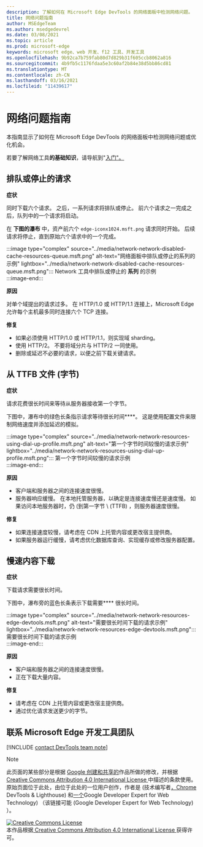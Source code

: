 ```yaml
---
description: 了解如何在 Microsoft Edge DevTools 的网络面板中检测网络问题。
title: 网络问题指南
author: MSEdgeTeam
ms.author: msedgedevrel
ms.date: 03/08/2021
ms.topic: article
ms.prod: microsoft-edge
keywords: microsoft edge、web 开发、f12 工具、开发工具
ms.openlocfilehash: 9b92ca7b759fab80d7d829b31f605ccb8062a816
ms.sourcegitcommit: 4b9fb5c1176fdaa5e3c60af2b84e38d5bb86cd81
ms.translationtype: MT
ms.contentlocale: zh-CN
ms.lasthandoff: 03/16/2021
ms.locfileid: "11439617"
---
```

<!-- Copyright Kayce Basques and Jonathan Garbee

   Licensed under the Apache License, Version 2.0 (the "License");
   you may not use this file except in compliance with the License.
   You may obtain a copy of the License at

       https://www.apache.org/licenses/LICENSE-2.0

   Unless required by applicable law or agreed to in writing, software
   distributed under the License is distributed on an "AS IS" BASIS,
   WITHOUT WARRANTIES OR CONDITIONS OF ANY KIND, either express or implied.
   See the License for the specific language governing permissions and
   limitations under the License.  -->

# <a name="network-issues-guide"></a>网络问题指南  

本指南显示了如何在 Microsoft Edge DevTools 的网络面板中检测网络问题或优化机会。  

若要了解网络工具**的基础知识**，请导航到"[入门"。][NetworkPerformance]  

## <a name="queued-or-stalled-requests"></a>排队或停止的请求  

**症状**  

同时下载六个请求。  之后，一系列请求将排队或停止。  前六个请求之一完成之后，队列中的一个请求将启动。  

在 **下图的瀑布** 中，资产前六个 `edge-iconx1024.msft.png` 请求同时开始。  后续请求将停止，直到原始六个请求中的一个完成。  

:::image type="complex" source="../media/network-network-disabled-cache-resources-queue.msft.png" alt-text="网络面板中排队或停止的系列的示例" lightbox="../media/network-network-disabled-cache-resources-queue.msft.png":::
   Network 工具中排队或停止的 **系列** 的示例  
:::image-end:::  

**原因**  

对单个域提出的请求过多。  在 HTTP/1.0 或 HTTP/1.1 连接上，Microsoft Edge 允许每个主机最多同时连接六个 TCP 连接。  

**修复**  

*   如果必须使用 HTTP/1.0 或 HTTP/1.1，则实现域 sharding。  
*   使用 HTTP/2。  不要将域分片与 HTTP/2 一同使用。  
*   删除或延迟不必要的请求，以便之前下载关键请求。  
    
## <a name="slow-time-to-first-byte-ttfb"></a>从 TTFB 文件 (字节)   

**症状**  

请求花费很长时间来等待从服务器接收第一个字节。  

下图中，瀑布中的绿色长条指示请求等待很长时间****。  这是使用配置文件来限制网络速度并添加延迟的模拟。  

:::image type="complex" source="../media/network-network-resources-using-dial-up-profile.msft.png" alt-text="第一个字节时间较慢的请求示例" lightbox="../media/network-network-resources-using-dial-up-profile.msft.png":::
   第一个字节时间较慢的请求示例  
:::image-end:::  

**原因**  

*   客户端和服务器之间的连接速度很慢。  
*   服务器响应缓慢。  在本地托管服务器，以确定是连接速度慢还是速度慢。  如果访问本地服务器时，仍 (到第一字节 \ (TTFB\) ，则服务器速度很慢。  
    
**修复**  

*   如果连接速度较慢，请考虑在 CDN 上托管内容或更改宿主提供商。  
*   如果服务器运行缓慢，请考虑优化数据库查询、实现缓存或修改服务器配置。  
    
## <a name="slow-content-download"></a>慢速内容下载  

**症状**  

下载请求需要很长时间。  

下图中，瀑布旁的蓝色长条表示下载需要**** 很长时间。  

:::image type="complex" source="../media/network-network-resources-edge-devtools.msft.png" alt-text="需要很长时间下载的请求示例" lightbox="../media/network-network-resources-edge-devtools.msft.png":::
   需要很长时间下载的请求示例  
:::image-end:::  

**原因**  

*   客户端和服务器之间的连接速度很慢。  
*   正在下载大量内容。  
    
**修复**  

*   请考虑在 CDN 上托管内容或更改宿主提供商。  
*   通过优化请求发送更少的字节。  
    
<!--   ## Contribute knowledge  

Do you have a network issue that should be added to this guide?  

*   Send a tweet to [@EdgeDevTools][MicrosoftEdgeTweet].  
*   Choose **Send Feedback** \(![Send Feedback](../media/smile-icon.msft.png)\) in the DevTools or select `Alt`+`Shift`+`I` \(Windows, Linux\) or `Option`+`Shift`+`I` \(macOS\) to provide feedback or feature requests.  
*   [Open an issue][WebFundamentalsIssue] on the docs repo.  -->  
    
## <a name="getting-in-touch-with-the-microsoft-edge-devtools-team"></a>联系 Microsoft Edge 开发工具团队  

[!INCLUDE [contact DevTools team note](../includes/contact-devtools-team-note.md)]  

<!-- links -->  

[NetworkPerformance]: ./index.md "检查 Microsoft Edge DevTools |Microsoft Docs"  

[MicrosoftEdgeTweet]: https://twitter.com/intent/tweet?text=@EdgeDevTools%20[Network%20Issues%20Guide%20Suggestion]  

[WebFundamentalsIssue]: https://github.com/MicrosoftDocs/edge-developer/issues/new?title=%5BDevTools%20Network%20Issues%20Guide%20Suggestion%5D "新问题 - MicrosoftDocs/edge-developer"  

> [!NOTE]
> 此页面的某些部分是根据 [Google 创建和共享的][GoogleSitePolicies]作品所做的修改，并根据[ Creative Commons Attribution 4.0 International License ][CCA4IL]中描述的条款使用。  
> 原始页面位于此处，[](https://developers.google.com/web/tools/chrome-devtools/network/issues)由位于此处的一位用户创作，作者是 (技术编写者[，Chrome][KayceBasques] DevTools \& Lighthouse\) 和[一个][JonathanGarbee]Google Developer Expert for Web Technology\) （该链接可能 (Google Developer Expert for Web Technology\) ）。  

[![Creative Commons License][CCby4Image]][CCA4IL]  
本作品根据[ Creative Commons Attribution 4.0 International License ][CCA4IL]获得许可。  

[CCA4IL]: https://creativecommons.org/licenses/by/4.0  
[CCby4Image]: https://i.creativecommons.org/l/by/4.0/88x31.png  
[GoogleSitePolicies]: https://developers.google.com/terms/site-policies  
[KayceBasques]: https://developers.google.com/web/resources/contributors/kaycebasques  
[JonathanGarbee]: https://developers.google.com/web/resources/contributors/jonathangarbee
